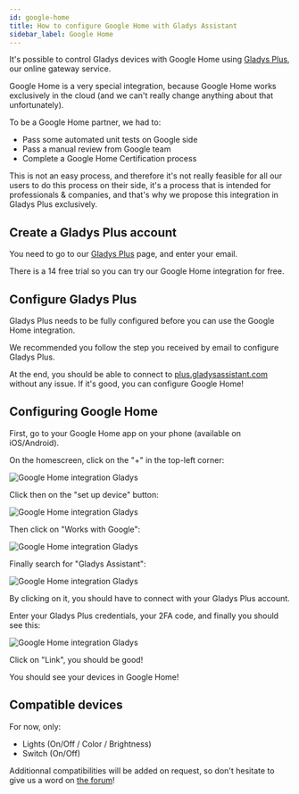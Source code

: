 ```yaml
---
id: google-home
title: How to configure Google Home with Gladys Assistant
sidebar_label: Google Home
---
```


It's possible to control Gladys devices with Google Home using [Gladys Plus](/plus), our online gateway service.

Google Home is a very special integration, because Google Home works exclusively in the cloud (and we can't really change anything about that unfortunately).

To be a Google Home partner, we had to:

- Pass some automated unit tests on Google side
- Pass a manual review from Google team
- Complete a Google Home Certification process

This is not an easy process, and therefore it's not really feasible for all our users to do this process on their side, it's a process that is intended for professionals & companies, and that's why we propose this integration in Gladys Plus exclusively.

## Create a Gladys Plus account

You need to go to our [Gladys Plus](/plus) page, and enter your email.

There is a 14 free trial so you can try our Google Home integration for free.

## Configure Gladys Plus

Gladys Plus needs to be fully configured before you can use the Google Home integration.

We recommended you follow the step you received by email to configure Gladys Plus.

At the end, you should be able to connect to [plus.gladysassistant.com](https://plus.gladysassistant.com) without any issue. If it's good, you can configure Google Home!

## Configuring Google Home

First, go to your Google Home app on your phone (available on iOS/Android).

On the homescreen, click on the "+" in the top-left corner:

![Google Home integration Gladys](../../static/img/docs/en/configuration/google-home/step-1.jpg)

Click then on the "set up device" button:

![Google Home integration Gladys](../../static/img/docs/en/configuration/google-home/step-2.jpg)

Then click on "Works with Google":

![Google Home integration Gladys](../../static/img/docs/en/configuration/google-home/step-3.jpg)

Finally search for "Gladys Assistant":

![Google Home integration Gladys](../../static/img/docs/en/configuration/google-home/step-4.jpg)

By clicking on it, you should have to connect with your Gladys Plus account.

Enter your Gladys Plus credentials, your 2FA code, and finally you should see this:

![Google Home integration Gladys](../../static/img/docs/en/configuration/google-home/step-5.jpg)

Click on "Link", you should be good!

You should see your devices in Google Home!

## Compatible devices

For now, only:

- Lights (On/Off / Color / Brightness)
- Switch (On/Off)

Additionnal compatibilities will be added on request, so don't hesitate to give us a word on [the forum](https://community.gladysassistant.com/)!
